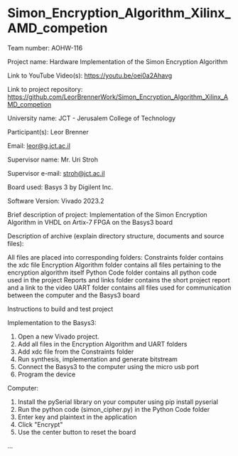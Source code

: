# Simon_Encryption_Algorithm_Xilinx_AMD_competion

Team number: AOHW-116

Project name: Hardware Implementation of the Simon Encryption Algorithm

Link to YouTube Video(s): https://youtu.be/oei0a2Ahavg

Link to project repository: https://github.com/LeorBrennerWork/Simon_Encryption_Algorithm_Xilinx_AMD_competion

 

University name: JCT - Jerusalem College of Technology

Participant(s): Leor Brenner

Email: leor@g.jct.ac.il

<copy above if necessary for each participant>

Supervisor name: Mr. Uri Stroh

Supervisor e-mail: stroh@jct.ac.il

 

Board used: Basys 3 by Digilent Inc.

Software Version: Vivado 2023.2

Brief description of project: Implementation of the Simon Encryption Algorithm in VHDL on Artix-7 FPGA on the Basys3 board

 

Description of archive (explain directory structure, documents and source files):

All files are placed into corresponding folders:
Constraints folder contains the xdc file
Encryption Algorithm folder contains all files pertaining to the encryption algorithm itself
Python Code folder contains all python code used in the project
Reports and links folder contains the short project report and a link to the video
UART folder contains all files used for communication between the computer and the Basys3 board

Instructions to build and test project

Implementation to the Basys3:
1. Open a new Vivado project.
2. Add all files in the Encryption Algorithm and UART folders
3. Add xdc file from the Constraints folder
4. Run synthesis, implementation and generate bitstream
5. Connect the Basys3 to the computer using the micro usb port
6. Program the device

Computer:
1. Install the pySerial library on your computer using pip install pyserial
2. Run the python code (simon_cipher.py) in the Python Code folder
3. Enter key and plaintext in the application
4. Click "Encrypt"
5. Use the center button to reset the board

...
